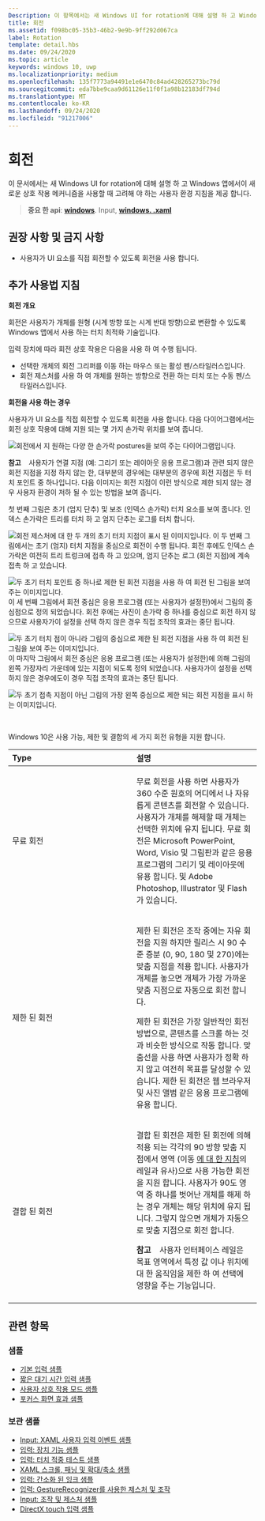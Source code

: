 ```yaml
---
Description: 이 항목에서는 새 Windows UI for rotation에 대해 설명 하 고 Windows 앱에서이 새로운 상호 작용 메커니즘을 사용할 때 고려해 야 하는 사용자 환경 지침을 제공 합니다.
title: 회전
ms.assetid: f098bc05-35b3-46b2-9e9b-9ff292d067ca
label: Rotation
template: detail.hbs
ms.date: 09/24/2020
ms.topic: article
keywords: windows 10, uwp
ms.localizationpriority: medium
ms.openlocfilehash: 135f7773a94491e1e6470c84ad428265273bc79d
ms.sourcegitcommit: eda7bbe9caa9d61126e11f0f1a98b12183df794d
ms.translationtype: MT
ms.contentlocale: ko-KR
ms.lasthandoff: 09/24/2020
ms.locfileid: "91217006"
---
```

# <a name="rotation"></a>회전


이 문서에서는 새 Windows UI for rotation에 대해 설명 하 고 Windows 앱에서이 새로운 상호 작용 메커니즘을 사용할 때 고려해 야 하는 사용자 환경 지침을 제공 합니다.

> **중요 한 api**: [**windows**](/uwp/api/Windows.UI.Input). Input, [**windows. .xaml**](/uwp/api/Windows.UI.Xaml.Input)

## <a name="dos-and-donts"></a>권장 사항 및 금지 사항

-   사용자가 UI 요소를 직접 회전할 수 있도록 회전을 사용 합니다.

## <a name="additional-usage-guidance"></a>추가 사용법 지침


**회전 개요**

회전은 사용자가 개체를 원형 (시계 방향 또는 시계 반대 방향)으로 변환할 수 있도록 Windows 앱에서 사용 하는 터치 최적화 기술입니다.

입력 장치에 따라 회전 상호 작용은 다음을 사용 하 여 수행 됩니다.

-   선택한 개체의 회전 그리퍼를 이동 하는 마우스 또는 활성 펜/스타일러스입니다.
-   회전 제스처를 사용 하 여 개체를 원하는 방향으로 전환 하는 터치 또는 수동 펜/스타일러스입니다.

**회전을 사용 하는 경우**

사용자가 UI 요소를 직접 회전할 수 있도록 회전을 사용 합니다. 다음 다이어그램에서는 회전 상호 작용에 대해 지원 되는 몇 가지 손가락 위치를 보여 줍니다.

![회전에서 지 원하는 다양 한 손가락 postures을 보여 주는 다이어그램입니다.](images/ux-rotate-positions.png)

**참고**    사용자가 연결 지점 (예: 그리기 또는 레이아웃 응용 프로그램)과 관련 되지 않은 회전 지점을 지정 하지 않는 한, 대부분의 경우에는 대부분의 경우에 회전 지점은 두 터치 포인트 중 하나입니다. 다음 이미지는 회전 지점이 이런 방식으로 제한 되지 않는 경우 사용자 환경이 저하 될 수 있는 방법을 보여 줍니다.

첫 번째 그림은 초기 (엄지 단추) 및 보조 (인덱스 손가락) 터치 요소를 보여 줍니다. 인덱스 손가락은 트리를 터치 하 고 엄지 단추는 로그를 터치 합니다.

![회전 제스처에 대 한 두 개의 초기 터치 지점이 표시 된 이미지입니다.](images/ux-rotate-points1.png)
이 두 번째 그림에서는 초기 (엄지) 터치 지점을 중심으로 회전이 수행 됩니다. 회전 후에도 인덱스 손가락은 여전히 트리 트렁크에 접촉 하 고 있으며, 엄지 단추는 로그 (회전 지점)에 계속 접촉 하 고 있습니다.

![두 초기 터치 포인트 중 하나로 제한 된 회전 지점을 사용 하 여 회전 된 그림을 보여 주는 이미지입니다.](images/ux-rotate-points2.png)
이 세 번째 그림에서 회전 중심은 응용 프로그램 (또는 사용자가 설정한)에서 그림의 중심점으로 정의 되었습니다. 회전 후에는 사진이 손가락 중 하나를 중심으로 회전 하지 않으므로 사용자가이 설정을 선택 하지 않은 경우 직접 조작의 효과는 중단 됩니다.

![두 초기 터치 점이 아니라 그림의 중심으로 제한 된 회전 지점을 사용 하 여 회전 된 그림을 보여 주는 이미지입니다.](images/ux-rotate-points3.png)
이 마지막 그림에서 회전 중심은 응용 프로그램 (또는 사용자가 설정한)에 의해 그림의 왼쪽 가장자리 가운데에 있는 지점이 되도록 정의 되었습니다. 사용자가이 설정을 선택 하지 않은 경우에도이 경우 직접 조작의 효과는 중단 됩니다.

![두 초기 접촉 지점이 아닌 그림의 가장 왼쪽 중심으로 제한 되는 회전 지점을 표시 하는 이미지입니다.](images/ux-rotate-points4.png)

 

Windows 10은 사용 가능, 제한 및 결합의 세 가지 회전 유형을 지원 합니다.

<table>
<colgroup>
<col width="50%" />
<col width="50%" />
</colgroup>
<thead>
<tr class="header">
<th align="left">Type</th>
<th align="left">설명</th>
</tr>
</thead>
<tbody>
<tr class="odd">
<td align="left">무료 회전</td>
<td align="left"><p>무료 회전을 사용 하면 사용자가 360 수준 원호의 어디에서 나 자유롭게 콘텐츠를 회전할 수 있습니다. 사용자가 개체를 해제할 때 개체는 선택한 위치에 유지 됩니다. 무료 회전은 Microsoft PowerPoint, Word, Visio 및 그림판과 같은 응용 프로그램의 그리기 및 레이아웃에 유용 합니다. 및 Adobe Photoshop, Illustrator 및 Flash가 있습니다.</p></td>
</tr>
<tr class="even">
<td align="left">제한 된 회전</td>
<td align="left"><p>제한 된 회전은 조작 중에는 자유 회전을 지원 하지만 릴리스 시 90 수준 증분 (0, 90, 180 및 270)에는 맞춤 지점을 적용 합니다. 사용자가 개체를 놓으면 개체가 가장 가까운 맞춤 지점으로 자동으로 회전 합니다.</p>
<p>제한 된 회전은 가장 일반적인 회전 방법으로, 콘텐츠를 스크롤 하는 것과 비슷한 방식으로 작동 합니다. 맞춤선을 사용 하면 사용자가 정확 하지 않고 여전히 목표를 달성할 수 있습니다. 제한 된 회전은 웹 브라우저 및 사진 앨범 같은 응용 프로그램에 유용 합니다.</p></td>
</tr>
<tr class="odd">
<td align="left">결합 된 회전</td>
<td align="left"><p>결합 된 회전은 제한 된 회전에 의해 적용 되는 각각의 90 방향 맞춤 지점에서 영역 (이동 <a href="guidelines-for-panning.md">에 대 한 지침</a>의 레일과 유사)으로 사용 가능한 회전을 지원 합니다. 사용자가 90도 영역 중 하나를 벗어난 개체를 해제 하는 경우 개체는 해당 위치에 유지 됩니다. 그렇지 않으면 개체가 자동으로 맞춤 지점으로 회전 합니다.</p>
<div class="alert">
<strong>참고</strong>    사용자 인터페이스 레일은 목표 영역에서 특정 값 이나 위치에 대 한 움직임을 제한 하 여 선택에 영향을 주는 기능입니다.
</div>
<div>
 
</div></td>
</tr>
</tbody>
</table>

## <a name="related-topics"></a>관련 항목

### <a name="samples"></a>샘플

- [기본 입력 샘플](https://github.com/Microsoft/Windows-universal-samples/tree/master/Samples/BasicInput)
- [짧은 대기 시간 입력 샘플](https://github.com/Microsoft/Windows-universal-samples/tree/master/Samples/LowLatencyInput)
- [사용자 상호 작용 모드 샘플](https://github.com/Microsoft/Windows-universal-samples/tree/master/Samples/UserInteractionMode)
- [포커스 화면 효과 샘플](https://github.com/Microsoft/Windows-universal-samples/tree/master/Samples/XamlFocusVisuals)

### <a name="archive-samples"></a>보관 샘플

- [Input: XAML 사용자 입력 이벤트 샘플](https://github.com/microsoftarchive/msdn-code-gallery-microsoft/tree/411c271e537727d737a53fa2cbe99eaecac00cc0/Official%20Windows%20Platform%20Sample/Input%20XAML%20user%20input%20events%20sample)
- [입력: 장치 기능 샘플](https://github.com/microsoftarchive/msdn-code-gallery-microsoft/tree/411c271e537727d737a53fa2cbe99eaecac00cc0/Official%20Windows%20Platform%20Sample/Windows%208%20app%20samples/%5BC%23%5D-Windows%208%20app%20samples/C%23/Windows%208%20app%20samples/Input%20Device%20capabilities%20sample%20(Windows%208))
- [입력: 터치 적중 테스트 샘플](https://github.com/microsoftarchive/msdn-code-gallery-microsoft/tree/411c271e537727d737a53fa2cbe99eaecac00cc0/Official%20Windows%20Platform%20Sample/Windows%208%20desktop%20samples/%5BC%2B%2B%5D-Windows%208%20desktop%20samples/C%2B%2B/Windows%208%20desktop%20samples/Input%20Touch%20hit%20testing%20sample)
- [XAML 스크롤, 패닝 및 확대/축소 샘플](https://github.com/microsoftarchive/msdn-code-gallery-microsoft/tree/411c271e537727d737a53fa2cbe99eaecac00cc0/Official%20Windows%20Platform%20Sample/Universal%20Windows%20app%20samples/111487-Universal%20Windows%20app%20samples/XAML%20scrolling%2C%20panning%2C%20and%20zooming%20sample)
- [입력: 간소화 된 잉크 샘플](https://github.com/microsoftarchive/msdn-code-gallery-microsoft/tree/411c271e537727d737a53fa2cbe99eaecac00cc0/Official%20Windows%20Platform%20Sample/Input%20Simplified%20ink%20sample)
- [입력: GestureRecognizer를 사용한 제스처 및 조작](/samples/browse/?redirectedfrom=MSDN-samples)
- [Input: 조작 및 제스처 샘플](https://github.com/microsoftarchive/msdn-code-gallery-microsoft/tree/411c271e537727d737a53fa2cbe99eaecac00cc0/Official%20Windows%20Platform%20Sample/Input%20Gestures%20and%20manipulations%20with%20GestureRecognizer)
- [DirectX touch 입력 샘플](https://github.com/microsoftarchive/msdn-code-gallery-microsoft/tree/411c271e537727d737a53fa2cbe99eaecac00cc0/Official%20Windows%20Platform%20Sample/Windows%208%20app%20samples/%5BC%2B%2B%5D-Windows%208%20app%20samples/C%2B%2B/Windows%208%20app%20samples/DirectX%20touch%20input%20sample%20(Windows%208))
